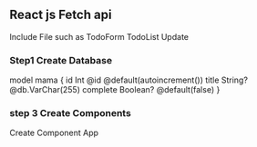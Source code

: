 <h2> React js Fetch api  </h2>
<p>Include File such as  TodoForm TodoList Update</p>

<h3>Step1 Create Database</h3>
<p>model mama {
  id  Int @id @default(autoincrement())
  title String?  @db.VarChar(255)
  complete Boolean? @default(false)
}
  
</p>
<h3>step 3 Create Components</h3>
<p> Create Component App</p>
